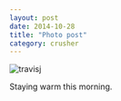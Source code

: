```yaml
---
layout: post
date: 2014-10-28
title: "Photo post"
category: crusher
---
```

![travisj](/images/bf2051a6e74d4f43d13691fe0752c0c36ce6f499dfec7021a259312a543a6ba0.jpg)

Staying warm this morning.

